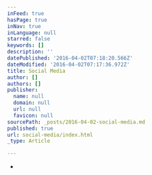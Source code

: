 ```yaml
---
inFeed: true
hasPage: true
inNav: true
inLanguage: null
starred: false
keywords: []
description: ''
datePublished: '2016-04-02T07:18:20.566Z'
dateModified: '2016-04-02T07:17:36.972Z'
title: Social Media
author: []
authors: []
publisher:
  name: null
  domain: null
  url: null
  favicon: null
sourcePath: _posts/2016-04-02-social-media.md
published: true
url: social-media/index.html
_type: Article

---
```

*